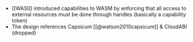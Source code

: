 - [[WASI]] introduced capabilities to WASM by enforcing that all access to external resources must be done through handles (basically a capability token)
- The design references Capsicum [[@watson2010capsicum]] & CloudABI (dropped)